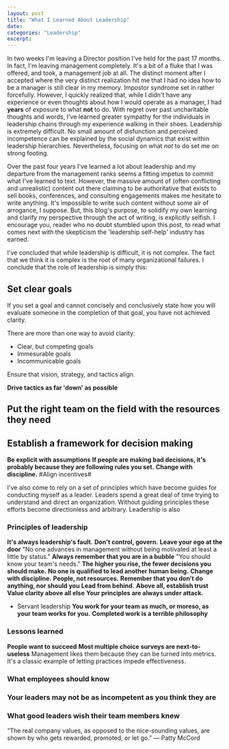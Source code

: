 ```yaml
---
layout: post  
title: "What I Learned About Leadership"  
date: 
categories: "Leadership"  
excerpt:  
---
```


In two weeks I'm leaving a Director position I've held for the past 17 months. In fact, I'm leaving management completely. It's a bit of a fluke that I was offered, and took, a management job at all. The distinct moment after I accepted where the very distinct realization hit me that I had no idea how to be a manager is still clear in my memory. Impostor syndrome set in rather forcefully. However, I quickly realized that, while I didn't have any experience or even thoughts about how I would operate as a manager, I had **years** of exposure to what **not** to do. With regret over past uncharitable thoughts and words, I've learned greater sympathy for the individuals in leadership chains through my experience walking in their shoes. Leadership is extremely difficult. No small amount of disfunction and perceived incompetence can be explained by the social dynamics that exist within leadership hierarchies. Nevertheless, focusing on what *not* to do set me on strong footing.

Over the past four years I've learned a lot about leadership and my departure from the management ranks seems a fitting impetus to commit what I've learned to text. However, the massive amount of (often conflicting and unrealistic) content out there claiming to be authoritative that exists to sell books, conferences, and consulting engagements makes me hesitate to write anything. It's impossible to write such content without some air of arrogance, I suppose. But, this blog's purpose, to solidify my own learning and clarify my perspective through the act of writing, is explicitly selfish. I encourage you, reader who no doubt stumbled upon this post, to read what comes next with the skepticism the 'leadership self-help' industry has earned.

I've concluded that while leadership is difficult, it is not complex. The fact that we think it is complex is the root of many organizational failures. I conclude that the role of leadership is simply this:

## Set clear goals

If you set a goal and cannot concisely and conclusively state how you will evaluate someone in the completion of that goal, you have not achieved clarity.

There are more than one way to avoid clarity:
- Clear, but competing goals
- Immesurable goals
- Incommunicable goals

Ensure that vision, strategy, and tactics align.

**Drive tactics as far 'down' as possible** 

## Put the right team on the field with the resources they need

## Establish a framework for decision making
**Be explicit with assumptions**
**If people are making bad decisions, it's probably because they are following rules you set.**
**Change with discipline.**
#Align incentives#

I've also come to rely on a set of principles which have become guides for conducting myself as a leader. Leaders spend a great deal of time trying to understand and direct an organization. Without guiding principles these efforts become directionless and arbitrary. Leadership is also 

### Principles of leadership
**It's always leadership's fault.**
**Don't control, govern.**
**Leave your ego at the door**
"No one advances in management without being motivated at least a little by status."
**Always remember that you are in a bubble**
"You should know your team's needs."
**The higher you rise, the fewer decisions you should make.**
**No one is qualified to lead another human being.**
**Change with discipline.**
**People, not resources.**
**Remember that you don't do anything, nor should you**
**Lead from behind.**
**Above all, establish trust**
**Value clarity above all else**
**Your principles are always under attack.**
- Servant leadership
**You work for your team as much, or moreso, as your team works for you.**
**Completed work is a terrible philosophy**


### Lessons learned
**People want to succeed**
**Most multiple choice surveys are next-to-useless**
Management likes them because they can be turned into metrics. It's a classic example of letting practices impede effectiveness.

### What employees should know
### Your leaders may not be as incompetent as you think they are

### What good leaders wish their team members knew


“The real company values, as opposed to the nice-sounding values, are shown by who gets rewarded, promoted, or let go.” — Patty McCord